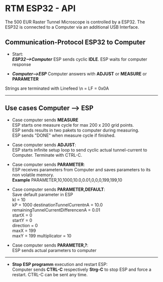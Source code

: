 # RTM ESP32 - API

The 500 EUR Raster Tunnel Microscope is controlled by a ESP32. The ESP32 is connected to a Computer via an additional USB Interface.

## Communication-Protocol ESP32 to Computer

- Start:  
  ***ESP32-->Computer*** ESP sends cyclic **IDLE**. ESP waits for computer response

- ***Computer-->ESP*** Computer answers with **ADJUST** or **MEASURE** or **PARAMETER**

Strings are terminated with Linefeed \n = LF = 0x0A
  
---

## Use cases Computer --> ESP

- Case computer sends **MEASURE**  
  ESP starts one measure cycle for max 200 x 200 grid points.  
  ESP sends results in two pakets to computer during measuring.  
  ESP sends "DONE" when measure cycle if finished.

- Case computer sends **ADJUST**:  
  ESP starts infinite setup loop to send cyclic actual tunnel-current to Computer. Terminate with CTRL-C.

- Case computer sends **PARAMETER**:  
  ESP receives parameters from Computer and saves parameters to its non volatile memory.  
  **Example** PARAMETER,10,1000,10.0,0.01,0,0,0,199,199,10

- Case computer sends **PARAMETER,DEFAULT**:  
  Save default parameter in ESP  
    kI = 10  
    kP = 1000
    destinationTunnelCurrentnA = 10.0  
    remainingTunnelCurrentDifferencenA = 0.01  
    startX = 0  
    startY = 0  
    direction = 0  
    maxX = 199  
    maxY = 199
    multiplicator = 10

- Case computer sends **PARAMETER,?**:  
  ESP sends actual parameters to computer

---

- **Stop ESP programm** execution and restart ESP:  
  Computer sends **CTRL-C** respectively **Strg-C** to stop ESP and force a restart. CTRL-C can be sent any time.

